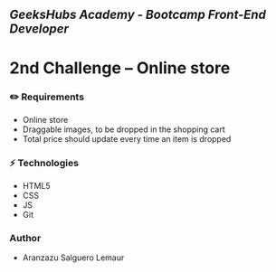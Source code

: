 ## *GeeksHubs Academy - Bootcamp Front-End Developer*
# **2nd Challenge – Online store**

### :pencil2: **Requirements**
- Online store
- Draggable images, to be dropped in the shopping cart
- Total price should update every time an item is dropped
 
### :zap: **Technologies** 
- HTML5
- CSS
- JS
- Git

### **Author**
- Aranzazu Salguero Lemaur
